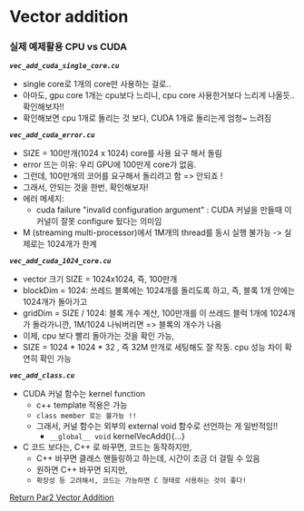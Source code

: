 # Vector addition

### 실제 예제활용 CPU vs CUDA

***`vec_add_cuda_single_core.cu`***
- single core로 1개의 core만 사용하는 걸로..
- 아마도, gpu core 1개는 cpu보다 느리니, cpu core 사용한거보다 느리게 나올듯.. 확인해보자!!
- 확인해보면 cpu 1개로 돌리는 것 보다, CUDA 1개로 돌리는게 엄청~ 느려짐

***`vec_add_cuda_error.cu`***
- SIZE  = 100만개(1024 x 1024) core를 사용 요구 해서 돌림
- error 뜨는 이유: 우리 GPU에 100만게 core가 없음.
- 그런데, 100만개의 코어를 요구해서 돌리려고 함 => 안되죠 !
- 그래서, 안되는 것을 한번, 확인해보자!
- 에러 메세지:
  - cuda failure "invalid configuration argument" : CUDA 커널을 만들때 이 커널이 잘못 configure 됬다는 의미임
- M (streaming multi-processor)에서 1M개의 thread를 동시 실행 불가능 -> 실제로는 1024개가 한계

***`vec_add_cuda_1024_core.cu`***
- vector 크기 SIZE = 1024x1024, 즉, 100만개
- blockDim = 1024: 쓰레드 블록에는 1024개를 돌리도록 하고, 즉, 블록 1개 안에는 1024개가 돌아가고
- gridDim = SIZE / 1024: 블록 개수 계산, 100만개를 이 쓰레드 블럭 1개에 1024개가 돌라가니깐, 1M/1024 나눠버리면 => 블록의 개수가 나옴
- 이제, cpu 보다 빨리 돌아가는 것을 확인 가능,
- SIZE = 1024 * 1024 * 32 , 즉 32M 만개로 세팅해도 잘 작동. cpu 성능 차이 확연히 확인 가능

***`vec_add_class.cu`***
- CUDA 커널 함수는 kernel function
  - c++ template 적용은 가능
  - `class member 로는 불가능 !!`
  - 그래서, 커널 함수는 외부의 external void 함수로 선언하는 게 일반적임!!
    - `__global__ void` kernelVecAdd(){...}
- C 코드 보다는, C++ 로 바꾸면, 코드는 동작하지만,
  - C++ 바꾸면 클래스 핸들링하고 하는데, 시간이 조금 더 걸릴 수 있음
  - 원하면 C++ 바꾸면 되지만,
  - `확장성 등 고려해서, 코드는 가능하면 C 형태로 사용하는 것이 좋다!`


[Return Par2 Vector Addition](../README.md)  